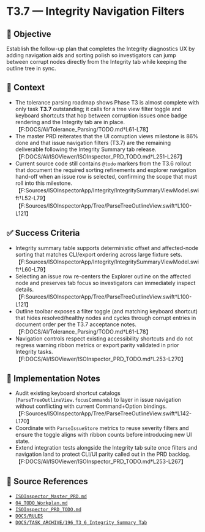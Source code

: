 # T3.7 — Integrity Navigation Filters

## 🎯 Objective

Establish the follow-up plan that completes the Integrity diagnostics UX by adding navigation aids and sorting polish so investigators can jump between corrupt nodes directly from the Integrity tab while keeping the outline tree in sync.

## 🧩 Context

- The tolerance parsing roadmap shows Phase T3 is almost complete with only task **T3.7** outstanding; it calls for a tree view filter toggle and keyboard shortcuts that hop between corruption issues once badge rendering and the Integrity tab are in place.【F:DOCS/AI/Tolerance_Parsing/TODO.md†L61-L78】
- The master PRD reiterates that the UI corruption views milestone is 86% done and that issue navigation filters (T3.7) are the remaining deliverable following the Integrity Summary tab release.【F:DOCS/AI/ISOViewer/ISOInspector_PRD_TODO.md†L251-L267】
- Current source code still contains `@todo` markers from the T3.6 rollout that document the required sorting refinements and explorer navigation hand-off when an issue row is selected, confirming the scope that must roll into this milestone.【F:Sources/ISOInspectorApp/Integrity/IntegritySummaryViewModel.swift†L52-L79】【F:Sources/ISOInspectorApp/Tree/ParseTreeOutlineView.swift†L100-L121】

## ✅ Success Criteria

- Integrity summary table supports deterministic offset and affected-node sorting that matches CLI/export ordering across large fixture sets.【F:Sources/ISOInspectorApp/Integrity/IntegritySummaryViewModel.swift†L60-L79】
- Selecting an issue row re-centers the Explorer outline on the affected node and preserves tab focus so investigators can immediately inspect details.【F:Sources/ISOInspectorApp/Tree/ParseTreeOutlineView.swift†L100-L121】
- Outline toolbar exposes a filter toggle (and matching keyboard shortcut) that hides resolved/healthy nodes and cycles through corrupt entries in document order per the T3.7 acceptance notes.【F:DOCS/AI/Tolerance_Parsing/TODO.md†L61-L78】
- Navigation controls respect existing accessibility shortcuts and do not regress warning ribbon metrics or export parity validated in prior Integrity tasks.【F:DOCS/AI/ISOViewer/ISOInspector_PRD_TODO.md†L253-L270】

## 🔧 Implementation Notes

- Audit existing keyboard shortcut catalogs (`ParseTreeOutlineView.focusCommands`) to layer in issue navigation without conflicting with current Command+Option bindings.【F:Sources/ISOInspectorApp/Tree/ParseTreeOutlineView.swift†L142-L170】
- Coordinate with `ParseIssueStore` metrics to reuse severity filters and ensure the toggle aligns with ribbon counts before introducing new UI state.
- Extend integration tests alongside the Integrity tab suite once filters and navigation land to protect CLI/UI parity called out in the PRD backlog.【F:DOCS/AI/ISOViewer/ISOInspector_PRD_TODO.md†L253-L267】

## 🧠 Source References

- [`ISOInspector_Master_PRD.md`](../AI/ISOViewer/ISOInspector_PRD_Full/ISOInspector_Master_PRD.md)
- [`04_TODO_Workplan.md`](../AI/ISOInspector_Execution_Guide/04_TODO_Workplan.md)
- [`ISOInspector_PRD_TODO.md`](../AI/ISOViewer/ISOInspector_PRD_TODO.md)
- [`DOCS/RULES`](../RULES)
- [`DOCS/TASK_ARCHIVE/196_T3_6_Integrity_Summary_Tab`](../TASK_ARCHIVE/196_T3_6_Integrity_Summary_Tab)
